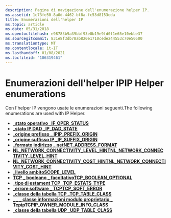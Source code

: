 ```yaml
---
description: Pagina di navigazione dell'enumerazione helper IP.
ms.assetid: 1c73fe50-8a0d-4462-bf8a-fc53d8153eda
title: Enumerazioni dell'helper IP
ms.topic: article
ms.date: 05/31/2018
ms.openlocfilehash: e98783b9a39bbf93e0b19e9fd0f1e65e10ebbe37
ms.sourcegitcommit: 831e8f3db78ab820e1710cede244553c70e50500
ms.translationtype: MT
ms.contentlocale: it-IT
ms.lasthandoff: 01/08/2021
ms.locfileid: "106319461"
---
```

# <a name="ip-helper-enumerations"></a><span data-ttu-id="9d19d-103">Enumerazioni dell'helper IP</span><span class="sxs-lookup"><span data-stu-id="9d19d-103">IP Helper enumerations</span></span>

<span data-ttu-id="9d19d-104">Con l'helper IP vengono usate le enumerazioni seguenti.</span><span class="sxs-lookup"><span data-stu-id="9d19d-104">The following enumerations are used with IP Helper.</span></span>

- [<span data-ttu-id="9d19d-105">**\_stato operativo \_**</span><span class="sxs-lookup"><span data-stu-id="9d19d-105">**IF\_OPER\_STATUS**</span></span>](/windows/desktop/api/Ifdef/ne-ifdef-if_oper_status)
- [<span data-ttu-id="9d19d-106">**\_stato IP DAD \_**</span><span class="sxs-lookup"><span data-stu-id="9d19d-106">**IP\_DAD\_STATE**</span></span>](/windows/desktop/api/Nldef/ne-nldef-nl_dad_state)
- [<span data-ttu-id="9d19d-107">**\_origine prefisso \_ IP**</span><span class="sxs-lookup"><span data-stu-id="9d19d-107">**IP\_PREFIX\_ORIGIN**</span></span>](/windows/desktop/api/Nldef/ne-nldef-nl_prefix_origin)
- [<span data-ttu-id="9d19d-108">**\_origine suffisso IP \_**</span><span class="sxs-lookup"><span data-stu-id="9d19d-108">**IP\_SUFFIX\_ORIGIN**</span></span>](/windows/desktop/api/Nldef/ne-nldef-nl_suffix_origin)
- [<span data-ttu-id="9d19d-109">**\_formato indirizzo \_ net**</span><span class="sxs-lookup"><span data-stu-id="9d19d-109">**NET\_ADDRESS\_FORMAT**</span></span>](/windows/desktop/api/Iphlpapi/ne-iphlpapi-net_address_format)
- [<span data-ttu-id="9d19d-110">**NL_NETWORK_CONNECTIVITY_LEVEL_HINT**</span><span class="sxs-lookup"><span data-stu-id="9d19d-110">**NL_NETWORK_CONNECTIVITY_LEVEL_HINT**</span></span>](/windows/win32/api/nldef/ne-nldef-nl_network_connectivity_level_hint)
- [<span data-ttu-id="9d19d-111">**NL_NETWORK_CONNECTIVITY_COST_HINT**</span><span class="sxs-lookup"><span data-stu-id="9d19d-111">**NL_NETWORK_CONNECTIVITY_COST_HINT**</span></span>](/windows/win32/api/nldef/ne-nldef-nl_network_connectivity_cost_hint)
- [<span data-ttu-id="9d19d-112">**\_livello ambito**</span><span class="sxs-lookup"><span data-stu-id="9d19d-112">**SCOPE\_LEVEL**</span></span>](/windows/desktop/api/Ws2def/ne-ws2def-scope_level)
- [<span data-ttu-id="9d19d-113">**TCP \_ booleano \_ facoltativo**</span><span class="sxs-lookup"><span data-stu-id="9d19d-113">**TCP\_BOOLEAN\_OPTIONAL**</span></span>](/windows/desktop/api/Tcpestats/ne-tcpestats-tcp_boolean_optional)
- [<span data-ttu-id="9d19d-114">**\_tipo di estament TCP \_**</span><span class="sxs-lookup"><span data-stu-id="9d19d-114">**TCP\_ESTATS\_TYPE**</span></span>](/windows/desktop/api/Tcpestats/ne-tcpestats-tcp_estats_type)
- [<span data-ttu-id="9d19d-115">**\_errore software \_ TCP**</span><span class="sxs-lookup"><span data-stu-id="9d19d-115">**TCP\_SOFT\_ERROR**</span></span>](/windows/desktop/api/Tcpestats/ne-tcpestats-tcp_soft_error)
- [<span data-ttu-id="9d19d-116">**\_classe della tabella TCP \_**</span><span class="sxs-lookup"><span data-stu-id="9d19d-116">**TCP\_TABLE\_CLASS**</span></span>](/windows/desktop/api/Iprtrmib/ne-iprtrmib-tcp_table_class)
- [<span data-ttu-id="9d19d-117">**\_ \_ \_ classe informazioni modulo proprietario \_ Tcpip**</span><span class="sxs-lookup"><span data-stu-id="9d19d-117">**TCPIP\_OWNER\_MODULE\_INFO\_CLASS**</span></span>](/windows/desktop/api/Iprtrmib/ne-iprtrmib-tcpip_owner_module_info_class)
- [<span data-ttu-id="9d19d-118">**\_classe della tabella UDP \_**</span><span class="sxs-lookup"><span data-stu-id="9d19d-118">**UDP\_TABLE\_CLASS**</span></span>](/windows/desktop/api/Iprtrmib/ne-iprtrmib-udp_table_class)
